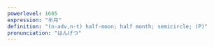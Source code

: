 ```yaml
---
powerlevel: 1605
expression: "半月"
definition: "(n-adv,n-t) half-moon; half month; semicircle; (P)"
pronunciation: "はんげつ"
---
```

